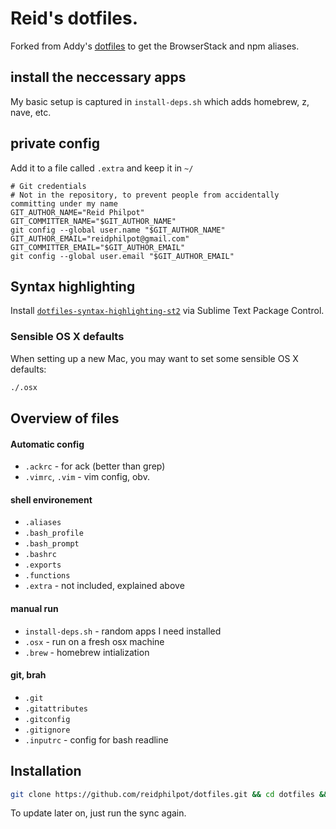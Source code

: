 # Reid's dotfiles.

Forked from Addy's [dotfiles](https://github.com/addyosmani/dotfiles) to get the BrowserStack and npm aliases.

## install the neccessary apps

My basic setup is captured in `install-deps.sh` which adds homebrew, z, nave, etc.

## private config

Add it to a file called `.extra` and keep it in `~/`

```
# Git credentials
# Not in the repository, to prevent people from accidentally committing under my name
GIT_AUTHOR_NAME="Reid Philpot"
GIT_COMMITTER_NAME="$GIT_AUTHOR_NAME"
git config --global user.name "$GIT_AUTHOR_NAME"
GIT_AUTHOR_EMAIL="reidphilpot@gmail.com"
GIT_COMMITTER_EMAIL="$GIT_AUTHOR_EMAIL"
git config --global user.email "$GIT_AUTHOR_EMAIL"
```

## Syntax highlighting

Install [`dotfiles-syntax-highlighting-st2`](https://github.com/mattbanks/dotfiles-syntax-highlighting-st2) via Sublime Text Package Control.


### Sensible OS X defaults

When setting up a new Mac, you may want to set some sensible OS X defaults:

```bash
./.osx
```

## Overview of files

####  Automatic config
* `.ackrc` - for ack (better than grep)
* `.vimrc`, `.vim` - vim config, obv.

#### shell environement
* `.aliases`
* `.bash_profile`
* `.bash_prompt`
* `.bashrc`
* `.exports`
* `.functions`
* `.extra` - not included, explained above

#### manual run
* `install-deps.sh` - random apps I need installed
* `.osx` - run on a fresh osx machine
* `.brew` - homebrew intialization

#### git, brah
* `.git`
* `.gitattributes`
* `.gitconfig`
* `.gitignore`
* `.inputrc` - config for bash readline

## Installation

```bash
git clone https://github.com/reidphilpot/dotfiles.git && cd dotfiles && ./sync.sh
```
To update later on, just run the sync again.